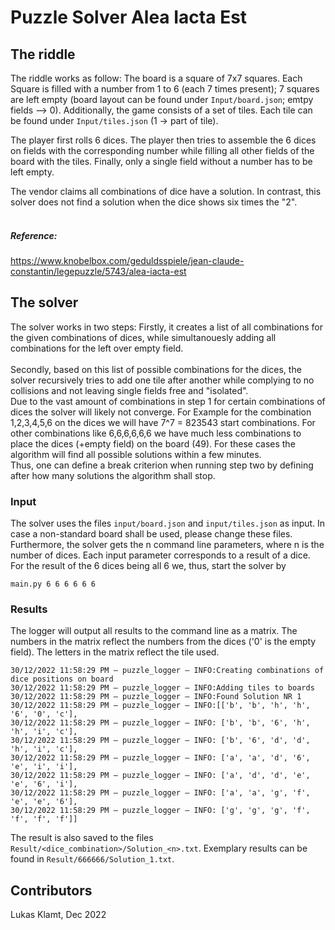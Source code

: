 # Puzzle Solver Alea Iacta Est

## The riddle

The riddle works as follow:
The board is a square of 7x7 squares. Each Square is filled with a number from 1 to 6 (each 7 times present);
7 squares are left empty (board layout can be found under `Input/board.json`; emtpy fields --> 0).
Additionally, the game consists of a set of tiles.
Each tile can be found under `Input/tiles.json` (1 -> part of tile).

The player first rolls 6 dices. The player then tries to assemble the 6 dices on fields with the corresponding
number while filling all other fields of the board with the tiles.
Finally, only a single field without a number has to be left empty.

The vendor claims all combinations of dice have a solution.
In contrast, this solver does not find a solution when the dice shows six times the "2".
<br><br>

##### Reference:
https://www.knobelbox.com/geduldsspiele/jean-claude-constantin/legepuzzle/5743/alea-iacta-est

## The solver
The solver works in two steps:
Firstly, it creates a list of all combinations for the given combinations of dices, while simultanouesly adding
all combinations for the left over empty field.
<br><br>
Secondly, based on this list of possible combinations for the dices, the solver recursively tries to add one tile
after another while complying to no collisions and not leaving single fields free and "isolated".
<br>
Due to the vast amount of combinations in step 1 for certain combinations of dices the solver will likely not
converge. For Example for the combination 1,2,3,4,5,6 on the dices we will have 7^7 = 823543 start combinations.
For other combinations like 6,6,6,6,6,6 we have much less combinations to place the dices (+empty field)
on the board (49). For these cases the algorithm will find all possible solutions within a few minutes.
<br>
Thus, one can define a break criterion when running step two by defining after how many solutions the
algorithm shall stop.

### Input
The solver uses the files `input/board.json` and `input/tiles.json` as input. In case a non-standard board shall be used,
please change these files.
<br>
Furthermore, the solver gets the n command line parameters, where n is the number of dices.
Each input parameter corresponds to a result of a dice.
For the result of the 6 dices being all 6 we, thus, start the solver by
```
main.py 6 6 6 6 6 6
```

### Results
The logger will output all results to the command line as a matrix.
The numbers in the matrix reflect the numbers from the dices ('0' is the empty field).
The letters in the matrix reflect the tile used.
```
30/12/2022 11:58:29 PM – puzzle_logger – INFO:Creating combinations of dice positions on board
30/12/2022 11:58:29 PM – puzzle_logger – INFO:Adding tiles to boards
30/12/2022 11:58:29 PM – puzzle_logger – INFO:Found Solution NR 1
30/12/2022 11:58:29 PM – puzzle_logger – INFO:[['b', 'b', 'h', 'h', '6', '0', 'c'],
30/12/2022 11:58:29 PM – puzzle_logger – INFO: ['b', 'b', '6', 'h', 'h', 'i', 'c'],
30/12/2022 11:58:29 PM – puzzle_logger – INFO: ['b', '6', 'd', 'd', 'h', 'i', 'c'],
30/12/2022 11:58:29 PM – puzzle_logger – INFO: ['a', 'a', 'd', '6', 'e', 'i', 'i'],
30/12/2022 11:58:29 PM – puzzle_logger – INFO: ['a', 'd', 'd', 'e', 'e', '6', 'i'],
30/12/2022 11:58:29 PM – puzzle_logger – INFO: ['a', 'a', 'g', 'f', 'e', 'e', '6'],
30/12/2022 11:58:29 PM – puzzle_logger – INFO: ['g', 'g', 'g', 'f', 'f', 'f', 'f']]
```
The result is also saved to the files `Result/<dice_combination>/Solution_<n>.txt`.
Exemplary results can be found in `Result/666666/Solution_1.txt`.

## Contributors
Lukas Klamt, Dec 2022